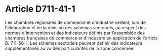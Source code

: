 # Article D711-41-1

Les chambres régionales de commerce et d'industrie veillent, lors de l'élaboration et de la révision des schémas sectoriels, au respect des normes d'intervention et des indicateurs définis par l'assemblée des chambres françaises de commerce et d'industrie en application de l'article D. 711-56-1.   Les schémas sectoriels peuvent définir des indicateurs supplémentaires au vu des particularités de la zone concernée.